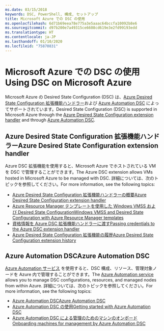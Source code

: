 ```yaml
---
ms.date: 03/15/2018
keywords: DSC, PowerShell, 構成, セットアップ
title: Microsoft Azure での DSC の使用
ms.openlocfilehash: 6d71b69eea78e775a3e5aaac64bccfa10092b8e6
ms.sourcegitcommit: d97b200e7a49315ce6608cd619e3e2fd99193edd
ms.translationtype: HT
ms.contentlocale: ja-JP
ms.lasthandoff: 01/10/2020
ms.locfileid: "75870831"
---
```

# <a name="using-dsc-on-microsoft-azure"></a><span data-ttu-id="799f8-103">Microsoft Azure での DSC の使用</span><span class="sxs-lookup"><span data-stu-id="799f8-103">Using DSC on Microsoft Azure</span></span>

<span data-ttu-id="799f8-104">Microsoft Azure の Desired State Configuration (DSC) は、[Azure Desired State Configuration 拡張機能ハンドラー](/azure/virtual-machines/extensions/dsc-overview)および [Azure Automation DSC](/azure/automation/automation-dsc-overview) によってサポートされています。</span><span class="sxs-lookup"><span data-stu-id="799f8-104">Desired State Configuration (DSC) is supported in Microsoft Azure through the [Azure Desired State Configuration extension handler](/azure/virtual-machines/extensions/dsc-overview) and through [Azure Automation DSC](/azure/automation/automation-dsc-overview).</span></span>

## <a name="azure-desired-state-configuration-extension-handler"></a><span data-ttu-id="799f8-105">Azure Desired State Configuration 拡張機能ハンドラー</span><span class="sxs-lookup"><span data-stu-id="799f8-105">Azure Desired State Configuration extension handler</span></span>

<span data-ttu-id="799f8-106">Azure DSC 拡張機能を使用すると、Microsoft Azure でホストされている VM を DSC で管理することができます。</span><span class="sxs-lookup"><span data-stu-id="799f8-106">The Azure DSC extension allows VMs hosted in Microsoft Azure to be managed with DSC.</span></span> <span data-ttu-id="799f8-107">詳細については、次のトピックを参照してください。</span><span class="sxs-lookup"><span data-stu-id="799f8-107">For more information, see the following topics:</span></span>

- [<span data-ttu-id="799f8-108">Azure Desired State Configuration 拡張機能ハンドラーの概要</span><span class="sxs-lookup"><span data-stu-id="799f8-108">Azure Desired State Configuration extension handler</span></span>](/azure/virtual-machines/extensions/dsc-overview)
- [<span data-ttu-id="799f8-109">Azure Resource Manager テンプレートを使用した Windows VMSS および Desired State Configuration</span><span class="sxs-lookup"><span data-stu-id="799f8-109">Windows VMSS and Desired State Configuration with Azure Resource Manager templates</span></span>](/azure/virtual-machines/extensions/dsc-template)
- [<span data-ttu-id="799f8-110">資格情報を Azure DSC 拡張機能ハンドラーに渡す</span><span class="sxs-lookup"><span data-stu-id="799f8-110">Passing credentials to the Azure DSC extension handler</span></span>](/azure/virtual-machines/extensions/dsc-credentials)
- [<span data-ttu-id="799f8-111">Azure Desired State Configuration 拡張機能の履歴</span><span class="sxs-lookup"><span data-stu-id="799f8-111">Azure Desired State Configuration extension history</span></span>](azureDscexthistory.md)

## <a name="azure-automation-dsc"></a><span data-ttu-id="799f8-112">Azure Automation DSC</span><span class="sxs-lookup"><span data-stu-id="799f8-112">Azure Automation DSC</span></span>

<span data-ttu-id="799f8-113">[Azure Automation サービス](https://azure.microsoft.com/services/automation/) を使用すると、DSC 構成、リソース、管理対象ノードを Azure 内で管理することができます。</span><span class="sxs-lookup"><span data-stu-id="799f8-113">The [Azure Automation service](https://azure.microsoft.com/services/automation/) allows you to manage DSC configurations, resources, and managed nodes from within Azure.</span></span> <span data-ttu-id="799f8-114">詳細については、次のトピックを参照してください。</span><span class="sxs-lookup"><span data-stu-id="799f8-114">For more information, see the following topics:</span></span>

- [<span data-ttu-id="799f8-115">Azure Automation DSC</span><span class="sxs-lookup"><span data-stu-id="799f8-115">Azure Automation DSC</span></span>](/azure/automation/automation-dsc-overview)
- [<span data-ttu-id="799f8-116">Azure Automation DSC の使用</span><span class="sxs-lookup"><span data-stu-id="799f8-116">Getting started with Azure Automation DSC</span></span>](/azure/automation/automation-dsc-getting-started)
- [<span data-ttu-id="799f8-117">Azure Automation DSC による管理のためのマシンのオンボード</span><span class="sxs-lookup"><span data-stu-id="799f8-117">Onboarding machines for management by Azure Automation DSC</span></span>](/azure/automation/automation-dsc-onboarding)